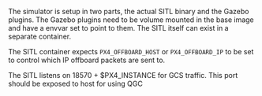 The simulator is setup in two parts, the actual SITL binary and the Gazebo
plugins. The Gazebo plugins need to be volume mounted in the base image
and have a envvar set to point to them. The SITL itself can exist in a
separate container.

The SITL container expects `PX4_OFFBOARD_HOST` or `PX4_OFFBOARD_IP` to be set
to control which IP offboard packets are sent to.

The SITL listens on 18570 + $PX4_INSTANCE for GCS traffic. This port should
be exposed to host for using QGC